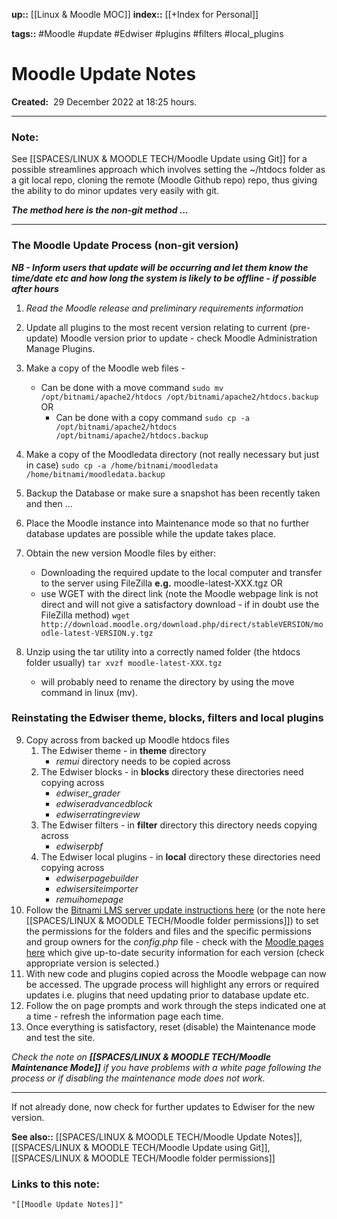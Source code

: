 **up::** [[Linux & Moodle MOC]]
**index::** [[+Index for Personal]]
 

**tags::** #Moodle #update #Edwiser #plugins #filters #local_plugins 

# Moodle Update Notes

**Created:**  29 December 2022 at  18:25 hours.

___
### Note:
See [[SPACES/LINUX & MOODLE TECH/Moodle Update using Git]] for a possible streamlines approach which involves setting the ~/htdocs folder as a git local repo, cloning the remote (Moodle Github repo) repo, thus giving the ability to do minor updates very easily with git.

***The method here is the non-git method ...***

---

### The Moodle Update Process (non-git version)

***NB - Inform users that update will be occurring and let them know the time/date etc and how long the system is likely to be offline - if possible after hours***

1. *Read the Moodle release and preliminary requirements information*
2. Update all plugins to the most recent version relating to current (pre-update) Moodle version prior to update - check Moodle Administration Manage Plugins.
3. Make a copy of the Moodle web files -
	- Can be done with a move command
	  ```sudo mv /opt/bitnami/apache2/htdocs /opt/bitnami/apache2/htdocs.backup```
	  OR
	  - Can be done with a copy command
	    ```sudo cp -a /opt/bitnami/apache2/htdocs /opt/bitnami/apache2/htdocs.backup``` 
4. Make a copy of the Moodledata directory (not really necessary but just in case)
    ```sudo cp -a /home/bitnami/moodledata /home/bitnami/moodledata.backup```
5. Backup the Database or make sure a snapshot has  been recently taken and then ...
6. Place the Moodle instance into Maintenance mode so that no further database updates are  possible while the update takes place.
7. Obtain the new version Moodle files by either:
	- Downloading the required update to the local computer and transfer to the server using FileZilla **e.g.** moodle-latest-XXX.tgz
	  OR
	- use WGET with the direct link (note the Moodle webpage link is not direct and will not give a satisfactory download - if in doubt use the FileZilla method)
        ```wget http://download.moodle.org/download.php/direct/stableVERSION/moodle-latest-VERSION.y.tgz```

8. Unzip using the tar utility into a correctly named folder (the htdocs folder usually)
	```tar xvzf moodle-latest-XXX.tgz ```
	- will probably need to rename the directory by using the move command in linux (mv).

### Reinstating the Edwiser theme, blocks, filters and local plugins

9. Copy across from backed up Moodle htdocs files
	1. The Edwiser theme - in **theme** directory
	   - *remui* directory needs to be copied across
	2. The Edwiser blocks - in **blocks** directory these directories need copying across
	   - *edwiser_grader*
	   - *edwiseradvancedblock*
	   - *edwiserratingreview*
	3. The Edwiser filters - in **filter** directory this directory needs copying across
	   - *edwiserpbf*
	4. The Edwiser local plugins - in **local** directory these directories need copying across
	   - *edwiserpagebuilder*
	   - *edwisersiteimporter*
	   - *remuihomepage*
10. Follow the [Bitnami LMS server update instructions here](https://docs.bitnami.com/virtual-machine/apps/moodle/administration/upgrade//) (or the note here [[SPACES/LINUX & MOODLE TECH/Moodle folder permissions]]) to set the permissions for the folders and files and the specific permissions and group owners for the *config.php* file - check with the [Moodle pages here](https://docs.moodle.org/400/en/Security_recommendations#Most_secure.2Fparanoid_file_permissions) which give up-to-date security information for each version (check appropriate version is selected.)
11. With new code and plugins copied across the Moodle webpage can now be accessed. The upgrade process will highlight any errors or required updates i.e. plugins that need updating prior to database update etc.
12. Follow the on page prompts and work through the steps indicated one at a time - refresh the information page each time.
13. Once everything is satisfactory, reset (disable) the Maintenance mode and test the site. 

*Check the note on **[[SPACES/LINUX & MOODLE TECH/Moodle Maintenance Mode]]** if you have problems with a white page following the process or if disabling the maintenance mode does not work.*
 
---
If not already done, now check for further updates to Edwiser for the new version. 

**See also::** [[SPACES/LINUX & MOODLE TECH/Moodle Update Notes]], [[SPACES/LINUX & MOODLE TECH/Moodle Update using Git]], [[SPACES/LINUX & MOODLE TECH/Moodle folder permissions]]

### Links to this note:
```query
"[[Moodle Update Notes]]"
```

